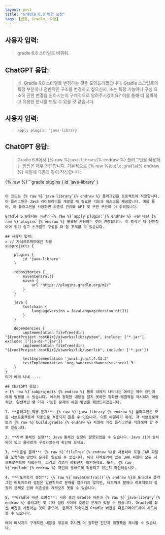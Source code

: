 ```yaml
---
layout: post
title: "Gradle 6.8 변경 요청"
tags: [변경, Gradle, 요청]
---
```


## 사용자 입력:
> gradle 6.8 스타일로 바꿔줘.

## ChatGPT 응답:
> 네, Gradle 6.8 스타일로 변경하는 것을 도와드리겠습니다. Gradle 스크립트의 특정 부분이나 전반적인 구조를 변경하고 싶으신지, 또는 특정 기능이나 구성 요소에 관한 변경을 원하시는지 구체적으로 알려주시겠어요? 이를 통해 더 정확하고 유용한 안내를 드릴 수 있을 것 같습니다.

## 사용자 입력:
>     apply plugin: 'java-library'

## ChatGPT 응답:
> Gradle 6.8에서 {% raw %}`java-library`{% endraw %} 플러그인을 적용하는 방법은 매우 간단합니다. 기본적으로 {% raw %}`build.gradle`{% endraw %} 파일에 다음과 같이 작성합니다:

{% raw %}```gradle
plugins {
    id 'java-library'
}
```{% endraw %}

이 코드는 {% raw %}`java-library`{% endraw %} 플러그인을 프로젝트에 적용합니다. 이 플러그인은 Java 라이브러리를 개발할 때 필요한 기능과 태스크를 제공합니다. 예를 들어, 이 플러그인을 사용하면 의존성 관리와 API 및 구현 구분이 더 쉬워집니다.

Gradle 6.8에서는 이전의 {% raw %}`apply plugin:`{% endraw %} 구문 대신 {% raw %}`plugins`{% endraw %} 블록을 사용하는 것이 권장됩니다. 이 방식은 더 선언적이며 읽기 쉽고 스크립트 구성을 더 잘 조직할 수 있습니다.

## 사용자 입력:
> // 자식프로젝트에만 적용
subprojects {

    plugins {
        id 'java-library'
    }

    repositories {
        mavenCentral()
        maven {
            url "https://plugins.gradle.org/m2/"
        }
    }

    java {
        toolchain {
            languageVersion = JavaLanguageVersion.of(11)
        }
    }

    dependencies {
        implementation fileTree(dir: "${rootProject.rootDir}/aiworks/lib/system", include: ['*.jar'], exclude: ['lia-ds-*.jar'])
        implementation fileTree(dir: "${rootProject.rootDir}/aiworks/lib/userlib", include: ['*.jar'])

        testImplementation 'junit:junit:4.13.2'
        testImplementation 'org.hamcrest:hamcrest-core:1.3'
    }
}
이거 에러 나네.....

## ChatGPT 응답:
> {% raw %}`subprojects`{% endraw %} 블록 내에서 나타나는 에러는 여러 요인에 의해 발생할 수 있습니다. 에러의 정확한 내용을 알지 못하면 정확한 해결책을 제시하기 어렵지만, 일반적인 몇 가지 가능한 문제와 해결 방법을 제안드리겠습니다.

1. **플러그인 적용 문제**: {% raw %}`java-library`{% endraw %} 플러그인은 모든 서브프로젝트에 자동으로 적용되지 않을 수 있습니다. 이를 해결하기 위해, 각 서브프로젝트의 {% raw %}`build.gradle`{% endraw %} 파일에 직접 플러그인을 적용해야 할 수도 있습니다.

2. **자바 툴체인 설정**: Java 툴체인 설정이 잘못되었을 수 있습니다. Java 11이 설치되어 있고 올바르게 구성되었는지 확인해 보세요.

3. **의존성 문제**: {% raw %}`fileTree`{% endraw %}를 사용하여 로컬 JAR 파일을 포함하는 방법이 문제를 일으킬 수 있습니다. 해당 디렉토리에 있는 JAR 파일이 모든 서브프로젝트에 적합한지, 그리고 경로가 정확한지 확인하세요. 또한, {% raw %}`exclude`{% endraw %} 패턴이 올바르게 적용되고 있는지 확인하십시오.

4. **리포지토리 설정**: {% raw %}`mavenCentral()`{% endraw %}과 Gradle 플러그인 리포지토리 설정은 일반적으로 문제를 일으키지 않지만, 네트워크 문제나 리포지토리 설정의 문제로 인해 의존성을 가져오지 못할 수 있습니다.

5. **Gradle 버전 호환성**: 사용 중인 Gradle 버전과 {% raw %}`java-library`{% endraw %} 플러그인 및 기타 설정 사이에 호환성 문제가 있을 수 있습니다. Gradle의 최신 버전을 사용하는 것이 좋으며, 문제가 지속되면 Gradle 버전을 다운그레이드하여 시도해볼 수 있습니다.

에러 메시지의 구체적인 내용을 제공해 주시면 더 정확한 진단과 해결책을 제시할 수 있습니다.

